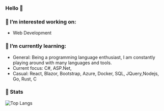 ### Hello 👋

### 🔭 I’m interested working on:
- Web Development

### 🌱 I’m currently learning:
- General: Being a programming language enthusiast, I am constantly playing around with many languages and tools.
- Current focus: C#, ASP.Net, 
- Casual: React, Blazor, Bootstrap, Azure, Docker, SQL, JQuery,Nodejs, Go, Rust, C
  
### 🚀 Stats 
<!-- <img src="https://github-readme-stats-blue-phi-76.vercel.app/api/top-langs?username=luhamoza&layout=compact&theme=aura_dark&count_private=true&hide_border=true&bg_color=0d1117" alt="Top Langs"> -->
<img src="https://github-readme-stats.vercel.app/api/top-langs/?username=luhamoza&layout=compact&theme=onedark&count_private=true&hide_border=true&bg_color=0d1117" alt="Top Langs"> 
